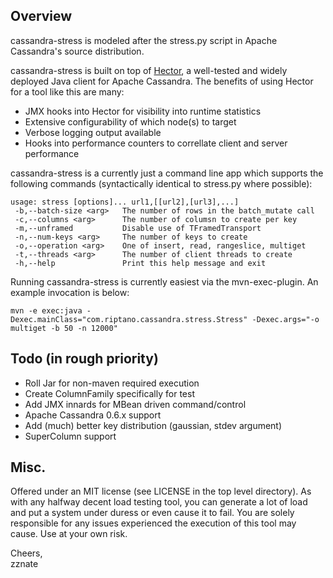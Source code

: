 Overview
---------
cassandra-stress is modeled after the stress.py script in Apache Cassandra's source distribution.

cassandra-stress is built on top of [Hector](http://github.com/rantav/hector), a well-tested and widely deployed Java client for Apache Cassandra. The benefits of using Hector for a tool like this are many:

+  JMX hooks into Hector for visibility into runtime statistics
+  Extensive configurability of which node(s) to target
+  Verbose logging output available
+  Hooks into performance counters to correllate client and server performance

cassandra-stress is a currently just a command line app which supports the following commands (syntactically identical to stress.py where possible):

	usage: stress [options]... url1,[[url2],[url3],...]
	 -b,--batch-size <arg>   The number of rows in the batch_mutate call
	 -c,--columns <arg>      The number of columsn to create per key
	 -m,--unframed           Disable use of TFramedTransport
	 -n,--num-keys <arg>     The number of keys to create
	 -o,--operation <arg>    One of insert, read, rangeslice, multiget
	 -t,--threads <arg>      The number of client threads to create
	 -h,--help               Print this help message and exit

Running cassandra-stress is currently easiest via the mvn-exec-plugin. An example invocation is below:

`mvn -e exec:java -Dexec.mainClass="com.riptano.cassandra.stress.Stress" -Dexec.args="-o multiget -b 50 -n 12000"`


Todo (in rough priority)
------------------------
+  Roll Jar for non-maven required execution
+  Create ColumnFamily specifically for test
+  Add JMX innards for MBean driven command/control
+  Apache Cassandra 0.6.x support
+  Add (much) better key distribution (gaussian, stdev argument)
+  SuperColumn support


Misc.
------
Offered under an MIT license (see LICENSE in the top level directory). As with any halfway decent load testing tool, you can generate a lot of load and put a system under duress or even cause it to fail. You are solely responsible for any issues experienced the execution of this tool may cause. Use at your own risk.

Cheers,   
zznate 
